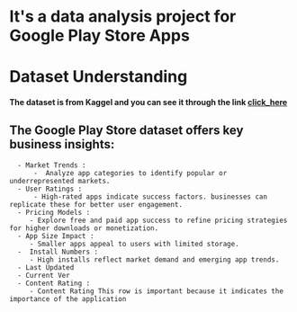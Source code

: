 # It's a data analysis project for Google Play Store Apps
  # Dataset Understanding
  #### The dataset is from Kaggel and you can see it through the link [click_here](https://www.kaggle.com/datasets/lava18/google-play-store-apps)
  ## The Google Play Store dataset offers key business insights:
      - Market Trends :
          -  Analyze app categories to identify popular or underrepresented markets.
      - User Ratings :
          - High-rated apps indicate success factors. businesses can replicate these for better user engagement.
      - Pricing Models :
         - Explore free and paid app success to refine pricing strategies for higher downloads or monetization.
      - App Size Impact :
         - Smaller apps appeal to users with limited storage.
      -  Install Numbers :
         - High installs reflect market demand and emerging app trends.
      - Last Updated
      - Current Ver
      - Content Rating :
         - Content Rating This row is important because it indicates the importance of the application
